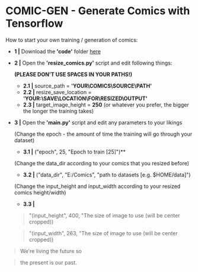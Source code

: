 # COMIC-GEN - Generate Comics with Tensorflow 

How to start your own training / generation of comics:

* **1 |** Download the **'code'** folder [here](https://github.com/ARGNZXT/comic-gen/releases/tag/v0.2-beta)

* **2 |** Open the **'resize_comics.py'** script and edit following things:

  **(PLEASE DON'T USE SPACES IN YOUR PATHS!)**

  * **2.1 |** source_path = **'YOUR\COMICS\SOURCE\PATH'**
  * **2.2 |** resize_save_location = **'YOUR:\\SAVE\\LOCATION\\FOR\\RESIZED\\OUTPUT'**
  * **2.3 |** target_image_height = **250** (or whatever you prefer, the bigger the longer the training takes)

* **3 |** Open the **'main.py'** script and edit any parameters to your likings

  (Change the epoch - the amount of time the training will go through your dataset)
  * **3.1  |** ("epoch", 25, "Epoch to train [25]")** 
  
  (Change the data_dir according to your comics that you resized before)
  * **3.2  |** ("data_dir", "E:/Comics", "path to datasets [e.g. $HOME/data]")
  
  (Change the input_height and input_width according to your resized comics height/width)
  * **3.3  |**  
  
  >"(input_height", 400, "The size of image to use (will be center cropped))
  
  >"(input_width", 263, "The size of image to use (will be center cropped))
                
> We're living the future so

> the present is our past.
